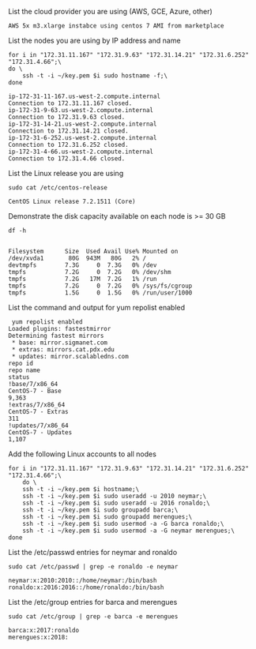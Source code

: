 List the cloud provider you are using (AWS, GCE, Azure, other)
```
AWS 5x m3.xlarge instabce using centos 7 AMI from marketplace
```

List the nodes you are using by IP address and name
```
for i in "172.31.11.167" "172.31.9.63" "172.31.14.21" "172.31.6.252" "172.31.4.66";\
do \
	ssh -t -i ~/key.pem $i sudo hostname -f;\
done

ip-172-31-11-167.us-west-2.compute.internal
Connection to 172.31.11.167 closed.
ip-172-31-9-63.us-west-2.compute.internal
Connection to 172.31.9.63 closed.
ip-172-31-14-21.us-west-2.compute.internal
Connection to 172.31.14.21 closed.
ip-172-31-6-252.us-west-2.compute.internal
Connection to 172.31.6.252 closed.
ip-172-31-4-66.us-west-2.compute.internal
Connection to 172.31.4.66 closed.

```
List the Linux release you are using
```
sudo cat /etc/centos-release

CentOS Linux release 7.2.1511 (Core)
```
Demonstrate the disk capacity available on each node is >= 30 GB

```
df -h
 
 
Filesystem      Size  Used Avail Use% Mounted on
/dev/xvda1       80G  943M   80G   2% /
devtmpfs        7.3G     0  7.3G   0% /dev
tmpfs           7.2G     0  7.2G   0% /dev/shm
tmpfs           7.2G   17M  7.2G   1% /run
tmpfs           7.2G     0  7.2G   0% /sys/fs/cgroup
tmpfs           1.5G     0  1.5G   0% /run/user/1000

```
List the command and output for yum repolist enabled

```
 yum repolist enabled
Loaded plugins: fastestmirror
Determining fastest mirrors
 * base: mirror.sigmanet.com
 * extras: mirrors.cat.pdx.edu
 * updates: mirror.scalabledns.com
repo id                                                                                               repo name                                                                                              status
!base/7/x86_64                                                                                        CentOS-7 - Base                                                                                        9,363
!extras/7/x86_64                                                                                      CentOS-7 - Extras                                                                                        311
!updates/7/x86_64                                                                                     CentOS-7 - Updates                                                                                     1,107

```



Add the following Linux accounts to all nodes
```
for i in "172.31.11.167" "172.31.9.63" "172.31.14.21" "172.31.6.252" "172.31.4.66";\
	do \
	ssh -t -i ~/key.pem $i hostname;\
	ssh -t -i ~/key.pem $i sudo useradd -u 2010 neymar;\
	ssh -t -i ~/key.pem $i sudo useradd -u 2016 ronaldo;\
	ssh -t -i ~/key.pem $i sudo groupadd barca;\
	ssh -t -i ~/key.pem $i sudo groupadd merengues;\
	ssh -t -i ~/key.pem $i sudo usermod -a -G barca ronaldo;\
	ssh -t -i ~/key.pem $i sudo usermod -a -G neymar merengues;\
done
```


List the /etc/passwd entries for neymar and ronaldo
```
sudo cat /etc/passwd | grep -e ronaldo -e neymar

neymar:x:2010:2010::/home/neymar:/bin/bash
ronaldo:x:2016:2016::/home/ronaldo:/bin/bash

```
List the /etc/group entries for barca and merengues
```
sudo cat /etc/group | grep -e barca -e merengues

barca:x:2017:ronaldo
merengues:x:2018:

```


